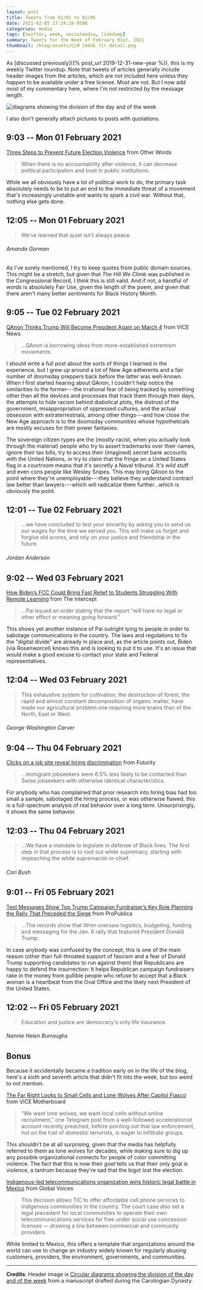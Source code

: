 ```yaml
---
layout: post
title: Tweets from 02/01 to 02/05
date: 2021-02-05 17:24:18-0500
categories: media
tags: [twitter, week, socialmedia, linkdump]
summary: Tweets for the Week of February 01st, 2021
thumbnail: /blog/assets/CLM_14456_71r_detail.png
---
```


As [discussed previously]({% post_url 2019-12-31-new-year %}), this is my weekly Twitter roundup.  Note that tweets of articles generally include header images from the articles, which are not included here unless they *happen* to be available under a free license.  Most are not.  But I now add most of my commentary here, where I'm not restricted by the message length.

![diagrams showing the division of the day and of the week](/blog/assets/CLM_14456_71r_detail.png "diagrams showing the division of the day and of the week")

I also don't generally attach pictures to posts with quotations.

## 9:03 -- Mon 01 February 2021

[<i class="fab fa-twitter-square"></i>](https://jcolag.github.io/twitter/1356241643871948810) [Three Steps to Prevent Future Election Violence](https://otherwords.org/three-steps-to-prevent-future-election-violence) from Other Words

 > When there is no accountability after violence, it can decrease political participation and trust in public institutions.

While we all obviously have a lot of political work to do, the primary task absolutely needs to be to put an end to the immediate threat of a movement that's increasingly unstable and wants to spark a civil war.  Without that, nothing else gets done.

## 12:05 -- Mon 01 February 2021

[<i class="fab fa-twitter"></i>](https://jcolag.github.io/twitter/1356287445927653382)

 > We’ve learned that quiet isn’t always peace.

###### Amanda Gorman

As I've surely mentioned, I try to keep quotes from public domain sources.  This might be a stretch, but given that *The Hill We Climb* was published in the Congressional Record, I *think* this is still valid.  And if not, a handful of words is absolutely Fair Use, given the length of the poem, and given that there aren't many better sentiments for Black History Month.

## 9:05 -- Tue 02 February 2021

[<i class="fab fa-twitter-square"></i>](https://jcolag.github.io/twitter/1356604535133806592) [QAnon Thinks Trump Will Become President Again on March 4](https://www.vice.com/en/article/88akpx/qanon-thinks-trump-will-become-president-again-on-march-4) from VICE News

 > ...QAnon is borrowing ideas from more-established extremism movements.

I should write a full post about the sorts of things I learned in the experience, but I grew up around a lot of New Age adherents and a fair number of doomsday preppers back before the latter was well-known.  When I first started hearing about QAnon, I couldn't help notice the similarities to the former---the irrational fear of being tracked by something other than all the devices and processes that track them through their days, the attempts to hide racism behind diabolical plots, the distrust of the government, misappropriation of oppressed cultures, and the actual obsession with extraterrestrials, among other things---and how close the New Age approach is to the doomsday communities whose hypotheticals are mostly excuses for their power fantasies.

The sovereign citizen types are the (mostly-racist, when you actually look through the material) people who try to assert trademarks over their names, ignore their tax bills, try to access their (imagined) secret bank accounts with the United Nations, or try to claim that the fringe on a United States flag in a courtroom means that it's secretly a Naval tribunal.  It's *wild* stuff and even cons people like Wesley Snipes.  This may bring QAnon to the point where they're unemployable---they believe they understand contract law better than lawyers---which will radicalize them further...which is obviously the point.

## 12:01 -- Tue 02 February 2021

[<i class="fab fa-twitter"></i>](https://jcolag.github.io/twitter/1356648826862374915)

 > ...we have concluded to test your sincerity by asking you to send us our wages for the time we served you. This will make us forget and forgive old scores, and rely on your justice and friendship in the future.

###### Jordan Anderson

## 9:02 -- Wed 03 February 2021

[<i class="fab fa-twitter-square"></i>](https://jcolag.github.io/twitter/1356966168200966147) [How Biden’s FCC Could Bring Fast Relief to Students Struggling With Remote Learning](https://theintercept.com/2021/01/26/remote-learning-fcc-jessica-rosenworcel/) from The Intercept

 > ...Pai issued an order stating that the report “will have no legal or other effect or meaning going forward.”

This shows yet another instance of Pai outright lying to people in order to sabotage communications in the country.  The laws and regulations to fix the "digital divide" are already in place and, as the article points out, Biden (via Rosenworcel) knows this and is looking to put it to use.  It's an issue that would make a good excuse to contact your state and Federal representatives.

## 12:04 -- Wed 03 February 2021

[<i class="fab fa-twitter"></i>](https://jcolag.github.io/twitter/1357011969971130368)

 > This exhaustive system for cultivation, the destruction of forest, the rapid and almost constant decomposition of organic matter, have made our agricultural problem one requiring more brains than of the North, East or West.

###### George Washington Carver

## 9:04 -- Thu 04 February 2021

[<i class="fab fa-twitter-square"></i>](https://jcolag.github.io/twitter/1357329059286380551) [Clicks on a job site reveal hiring discrimination](https://www.futurity.org/hiring-discrimination-2507842-2/) from Futurity

 > ...immigrant jobseekers were 6.5% less likely to be contacted than Swiss jobseekers with otherwise identical characteristics.

For anybody who has complained that prior research into hiring bias had too small a sample, sabotaged the hiring process, or was otherwise flawed, this is a full-spectrum analysis of real behavior over a long term.  Unsurprisingly, it shows the same behavior.

## 12:03 -- Thu 04 February 2021

[<i class="fab fa-twitter"></i>](https://jcolag.github.io/twitter/1357374106136502273)

 > ...We have a mandate to legislate in defense of Black lives. The first step in that process is to root out white supremacy, starting with impeaching the white supremacist-in-chief.

###### Cori Bush

## 9:01 -- Fri 05 February 2021

[<i class="fab fa-twitter-square"></i>](https://jcolag.github.io/twitter/1357690692043034625) [Text Messages Show Top Trump Campaign Fundraiser’s Key Role Planning the Rally That Preceded the Siege](https://www.propublica.org/article/trump-campaign-fundraiser-ellipse-rally) from ProPublica

 > ...The records show that Wren oversaw logistics, budgeting, funding and messaging for the Jan. 6 rally that featured President Donald Trump.

In case anybody was confused by the concept, this is one of the main reason (other than full-throated support of fascism and a fear of Donald Trump supporting candidates to run against them) that Republicans are happy to defend the insurrection:  It helps Republican campaign fundraisers rake in the money from gullible people who refuse to accept that a Black woman is a heartbeat from the Oval Office and the likely next President of the United States.

## 12:02 -- Fri 05 February 2021

[<i class="fab fa-twitter"></i>](https://jcolag.github.io/twitter/1357736242323030020)

 > Education and justice are democracy's only life insurance.

###### Nannie Helen Burroughs

## Bonus

Because it accidentally became a tradition early on in the life of the blog, here's a sixth and seventh article that didn't fit into the week, but too weird to not mention.

<i class="fas fa-square"></i> [The Far Right Looks to Small Cells and Lone Wolves After Capitol Fiasco](https://www.vice.com/en/article/m7ax8n/experts-say-the-mcveigh-cell-is-a-serious-threat-from-far-right) from VICE Motherboard

 > “We want lone wolves, we want local cells without online recruitment,” one Telegram post from a well-followed accelerationist account recently preached, before pointing out that law enforcement, hot on the trail of domestic terrorists, is eager to infiltrate groups.

This shouldn't be at all surprising, given that the media has helpfully referred to them as lone wolves for decades, while making sure to dig up any possible organizational connects for people of color committing violence.  The fact that this is now their *goal* tells us that their only goal is violence, a tantrum because they're sad that the bigot lost the election.

<i class="fas fa-square"></i> [Indigenous-led telecommunications organization wins historic legal battle in Mexico](https://globalvoices.org/2021/01/27/indigenous-led-telecommunications-organization-wins-historic-legal-battle-in-mexico/) from Global Voices

 > This decision allows TIC to offer affordable cell phone services to indigenous communities in the country. The court case also set a legal precedent for local communities to operate their own telecommunications services for free under social use concession licenses — drawing a line between commercial and community providers.

While limited to Mexico, this offers a template that organizations around the world can use to change an industry widely known for regularly abusing customers, providers, the environment, governments, and communities.

* * *

**Credits**:  Header image is [Circular diagrams showing the division of the day and of the week](https://en.wikipedia.org/wiki/Week#/media/File:CLM_14456_71r_detail.jpg) from a manuscript drafted during the Carolingian Dynasty.
